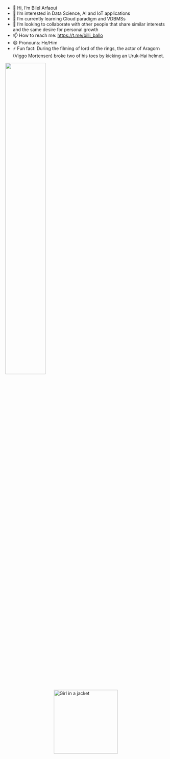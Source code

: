 - 👋 Hi, I’m Bilel Arfaoui
- 👀 I’m interested in Data Science, AI and IoT applications
- 🌱 I’m currently learning Cloud paradigm and VDBMSs 
- 💞️ I’m looking to collaborate with other people that share similar interests and the same desire for personal growth
- 📫 How to reach me: https://t.me/billi_ballo
- 😄 Pronouns: He/Him
- ⚡ Fun fact: During the filming of lord of the rings, the actor of Aragorn (Viggo Mortensen) broke two of his toes by kicking an Uruk-Hai helmet.

<!---
NakajimaAkemi/NakajimaAkemi is a ✨ special ✨ repository because its `README.md` (this file) appears on your GitHub profile.
You can click the Preview link to take a look at your changes.
--->

[<img src="https://i.ytimg.com/vi/Hc79sDi3f0U/maxresdefault.jpg" width="50%">](https://github.com/NakajimaAkemi/NakajimaAkemi/blob/main/RDT_20241123_085441.mp4 
)


<div style="display: flex; justify-content: center;">

<img src="https://i.redd.it/6u5ellqamjo91.gif" alt="Girl in a jacket" style="width: 200px; height: auto; margin: 0 10px;">
    
</div>

